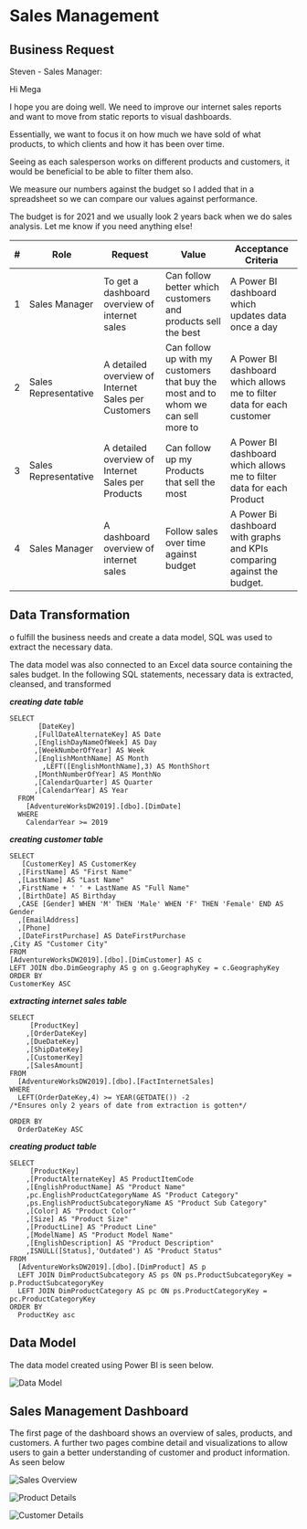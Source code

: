 # Sales Management


## Business Request

Steven - Sales Manager:

Hi Mega

I hope you are doing well. We need to improve our internet sales reports and want to move from static reports to visual dashboards.

Essentially, we want to focus it on how much we have sold of what products, to which clients and how it has been over time.

Seeing as each salesperson works on different products and customers, it would be beneficial to be able to filter them also.

We measure our numbers against the budget so I added that in a spreadsheet so we can compare our values against performance.

The budget is for 2021 and we usually look 2 years back when we do sales analysis.
Let me know if you need anything else!

|# |Role |Request | Value| Acceptance Criteria|
|---|---|---|---|---|
|1 |Sales Manager | To get a dashboard overview of internet sales|Can follow better which customers and products sell the best | A Power BI dashboard which updates data once a day|
|2 |Sales Representative | A detailed overview of Internet Sales per Customers| Can follow up with my customers that buy the most and to whom we can sell more to| A Power BI dashboard which allows me to filter data for each customer| 
| 3| Sales Representative|A detailed overview of Internet Sales per Products | Can follow up my Products that sell the most| A Power BI dashboard which allows me to filter data for each Product|
|4 | Sales Manager| A dashboard overview of internet sales|Follow sales over time against budget |A Power Bi dashboard with graphs and KPIs comparing against the budget. |



## Data Transformation

o fulfill the business needs and create a data model, SQL was used to extract the necessary data.

The data model was also connected to an Excel data source containing the sales budget. In the following SQL statements, necessary data is extracted, cleansed, and transformed



***creating date table***
```
SELECT 
       [DateKey]
      ,[FullDateAlternateKey] AS Date
      ,[EnglishDayNameOfWeek] AS Day
      ,[WeekNumberOfYear] AS Week
      ,[EnglishMonthName] AS Month
	    ,LEFT([EnglishMonthName],3) AS MonthShort
      ,[MonthNumberOfYear] AS MonthNo
      ,[CalendarQuarter] AS Quarter
      ,[CalendarYear] AS Year
  FROM 
	[AdventureWorksDW2019].[dbo].[DimDate]
  WHERE
	CalendarYear >= 2019
  ```
  
  
  ***creating customer table***
  ```
SELECT 
     [CustomerKey] AS CustomerKey 
    ,[FirstName] AS "First Name" 
    ,[LastName] AS "Last Name"
    ,FirstName + ' ' + LastName AS "Full Name" 
    ,[BirthDate] AS Birthday 
    ,CASE [Gender] WHEN 'M' THEN 'Male' WHEN 'F' THEN 'Female' END AS Gender
    ,[EmailAddress] 
    ,[Phone]
    ,[DateFirstPurchase] AS DateFirstPurchase 
  ,City AS "Customer City" 
FROM 
  [AdventureWorksDW2019].[dbo].[DimCustomer] AS c 
  LEFT JOIN dbo.DimGeography AS g on g.GeographyKey = c.GeographyKey 
ORDER BY 
  CustomerKey ASC
  ```
  
  
  ***extracting internet sales table***
  ```
SELECT 
       [ProductKey]
      ,[OrderDateKey]
      ,[DueDateKey]
      ,[ShipDateKey]
      ,[CustomerKey]
      ,[SalesAmount]
  FROM 
	[AdventureWorksDW2019].[dbo].[FactInternetSales] 
  WHERE
	LEFT(OrderDateKey,4) >= YEAR(GETDATE()) -2  
/*Ensures only 2 years of date from extraction is gotten*/
  
ORDER BY
	OrderDateKey ASC
  ```
  
  
  
  ***creating product table***
  ```
SELECT 
       [ProductKey]
      ,[ProductAlternateKey] AS ProductItemCode
      ,[EnglishProductName] AS "Product Name"
      ,pc.EnglishProductCategoryName AS "Product Category"                               
      ,ps.EnglishProductSubcategoryName AS "Product Sub Category"
      ,[Color] AS "Product Color"
      ,[Size] AS "Product Size"
      ,[ProductLine] AS "Product Line"
      ,[ModelName] AS "Product Model Name"
      ,[EnglishDescription] AS "Product Description"
      ,ISNULL([Status],'Outdated') AS "Product Status" 
  FROM 
	[AdventureWorksDW2019].[dbo].[DimProduct] AS p
	LEFT JOIN DimProductSubcategory AS ps ON ps.ProductSubcategoryKey = p.ProductSubcategoryKey
	LEFT JOIN DimProductCategory AS pc ON ps.ProductCategoryKey = pc.ProductCategoryKey
ORDER BY
	ProductKey asc
  ```
  
  ## Data Model
  
  The data model created using Power BI is seen below. 
  
  ![Data Model](https://user-images.githubusercontent.com/111463558/196273937-655ea173-2095-4562-8b28-07e3d2c6552e.png)


## Sales Management Dashboard

The first page of the dashboard shows an overview of sales, products, and customers. A further two pages combine detail and visualizations to allow users to gain a better understanding of customer and product information.
As seen below

![Sales Overview](https://user-images.githubusercontent.com/111463558/196274115-afc1c8e8-a5bd-42ef-b9a9-e968a61f0355.png)


![Product Details](https://user-images.githubusercontent.com/111463558/196274155-137c9fbe-b8cc-48d2-b34a-8975aba42803.png)


![Customer Details](https://user-images.githubusercontent.com/111463558/196274183-41b9c838-ca7e-46fe-871f-1082ea63d969.png)

  
